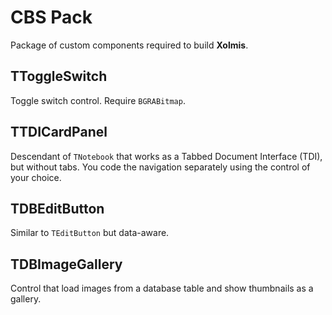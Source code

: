# CBS Pack

Package of custom components required to build **Xolmis**.

## TToggleSwitch

Toggle switch control. Require `BGRABitmap`.

## TTDICardPanel

Descendant of `TNotebook` that works as a Tabbed Document Interface (TDI), but without tabs. You code the navigation separately using the control of your choice.

## TDBEditButton

Similar to `TEditButton` but data-aware.

## TDBImageGallery

Control that load images from a database table and show thumbnails as a gallery.
